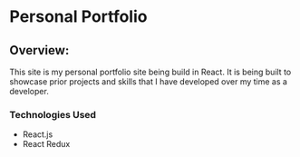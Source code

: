 # Personal Portfolio

## Overview:

This site is my personal portfolio site being build in React. It is being built to showcase prior projects and skills that I have developed over my time as a developer.

### Technologies Used
- React.js
- React Redux
